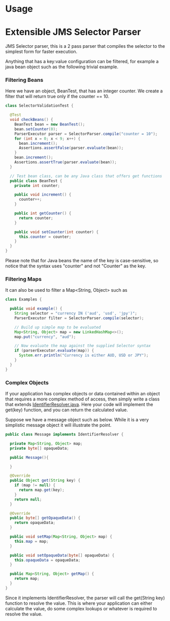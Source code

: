 # Usage
# Extensible JMS Selector Parser
JMS Selector parser, this is a 2 pass parser that compiles the selector to the simplest form for faster execution.

Anything that has a key:value configuration can be filtered, for example a java bean object such as the following trivial example.

### Filtering Beans
Here we have an object, BeanTest, that has an integer counter. We create a filter that will return true only if the counter == 10.

```java
class SelectorValidationTest {

  @Test
  void checkBeans() {
    BeanTest bean = new BeanTest();
    bean.setCounter(0);
    ParserExecutor parser = SelectorParser.compile("counter = 10");
    for (int x = 0; x < 9; x++) {
      bean.increment();
      Assertions.assertFalse(parser.evaluate(bean));
    }
    bean.increment();
    Assertions.assertTrue(parser.evaluate(bean));
  }

  // Test bean class, can be any Java class that offers get functions
  public class BeanTest {
    private int counter;

    public void increment() {
      counter++;
    }

    public int getCounter() {
      return counter;
    }

    public void setCounter(int counter) {
      this.counter = counter;
    }
  }
}
```
Please note that for Java beans the name of the key is case-sensitive, so notice that the syntax uses "counter" and not "Counter" as the key.

### Filtering Maps
It can also be used to filter a Map<String, Object> such as
```java
class Examples {

  public void example() {
    String selector = "currency IN ('aud', 'usd', 'jpy')";
    ParserExecutor filter = SelectorParser.compile(selector);

    // Build up simple map to be evaluated
    Map<String, Object> map = new LinkedHashMap<>();
    map.put("currency", "aud");

    // Now evaluate the map against the supplied Selector syntax
    if (parserExecutor.evaluate(map)) {
      System.err.println("Currency is either AUD, USD or JPY");
    }
  }
}
```
### Complex Objects

If your application has complex objects or data contained within an object that requires a more complex method of access, then simply write a class that extends [IdentifierResolver.java](https://github.com/Maps-Messaging/jms_selector_parser/blob/main/src/main/java/io/mapsmessaging/selector/IdentifierResolver.java). Here your code will implement the get(key) function, and you can return the calculated value. 

Suppose we have a message object such as below. While it is a very simplistic message object it will illustrate the point.

```java
public class Message implements IdentifierResolver {

  private Map<String, Object> map;
  private byte[] opaqueData;

  public Message(){

  }

  @Override
  public Object get(String key) {
    if (map != null) {
      return map.get(key);
    }
    return null;
  }

  @Override
  public byte[] getOpaqueData() {
    return opaqueData;
  }

  public void setMap(Map<String, Object> map) {
    this.map = map;
  }

  public void setOpaqueData(byte[] opaqueData) {
    this.opaqueData = opaqueData;
  }

  public Map<String, Object> getMap() {
    return map;
  }
}
```

Since it implements IdentifierResolver, the parser will call the get(String key) function to resolve the value. This is where your application can either calculate the value, 
do some complex lookups or whatever is required to resolve the value.